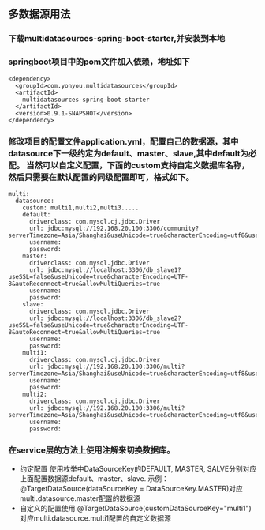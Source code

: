 ## 多数据源用法
### 下载multidatasources-spring-boot-starter,并安装到本地
### springboot项目中的pom文件加入依赖，地址如下
  ```
  <dependency>
    <groupId>com.yonyou.multidatasources</groupId>
    <artifactId>
      multidatasources-spring-boot-starter
    </artifactId>
    <version>0.9.1-SNAPSHOT</version>
  </dependency>
  ```
### 修改项目的配置文件application.yml，配置自己的数据源，其中datasource下一级约定为default、master、slave,其中default为必配。 当然可以自定义配置，下面的custom支持自定义数据库名称，然后只需要在默认配置的同级配置即可，格式如下。
  ```
  multi: 
    datasource:
      custom: multi1,multi2,multi3.....
      default:
        driverclass: com.mysql.cj.jdbc.Driver
        url: jdbc:mysql://192.168.20.100:3306/community?serverTimezone=Asia/Shanghai&useUnicode=true&characterEncoding=utf8&useSSL=false&allowPublicKeyRetrieval=true
        username: 
        password: 
      master:
        driverclass: com.mysql.jdbc.Driver
        url: jdbc:mysql://localhost:3306/db_slave1?useSSL=false&useUnicode=true&characterEncoding=UTF-8&autoReconnect=true&allowMultiQueries=true
        username: 
        password: 
      slave:
        driverclass: com.mysql.jdbc.Driver
        url: jdbc:mysql://localhost:3306/db_slave2?useSSL=false&useUnicode=true&characterEncoding=UTF-8&autoReconnect=true&allowMultiQueries=true
        username: 
        password: 
      multi1: 
        driverclass: com.mysql.cj.jdbc.Driver
        url: jdbc:mysql://192.168.20.100:3306/multi?serverTimezone=Asia/Shanghai&useUnicode=true&characterEncoding=utf8&useSSL=false&allowPublicKeyRetrieval=true
        username: 
        password: 
      multi2: 
        driverclass: com.mysql.cj.jdbc.Driver
        url: jdbc:mysql://192.168.20.100:3306/multi?serverTimezone=Asia/Shanghai&useUnicode=true&characterEncoding=utf8&useSSL=false&allowPublicKeyRetrieval=true
        username: 
        password: 
  ```
### 在service层的方法上使用注解来切换数据库。
   + 约定配置
      使用枚举中DataSourceKey的DEFAULT, MASTER, SALVE分别对应上面配置数据源default、master、slave.
      示例：
      @TargetDataSource(dataSourceKey = DataSourceKey.MASTER)对应multi.datasource.master配置的数据源
   + 自定义的配置使用
      @TargetDataSource(customDataSourceKey="multi1")对应multi.datasource.multi1配置的自定义数据源
